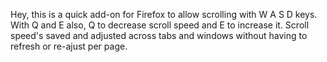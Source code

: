 Hey, this is a quick add-on for Firefox to allow scrolling with W A S D keys. With Q and E also, Q to decrease scroll speed and E to increase it. Scroll speed's saved and adjusted across tabs and windows without having to refresh or re-ajust per page.
